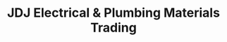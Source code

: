 ---
title: "JDJ Electrical & Plumbing Materials Trading"
url: /kidapawan-city/jdj-electrical-and-plumbing-materials-trading/
shop: hardware
---
